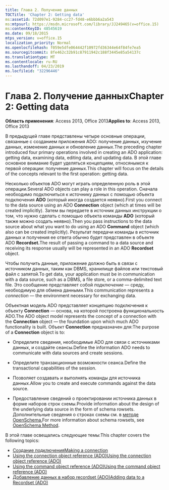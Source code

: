 ```yaml
---
title: Глава 2. Получение данных
TOCTitle: 'Chapter 2: Getting data'
ms:assetid: 72d097e1-9284-cc27-fd48-e6bbb6a2a543
ms:mtpsurl: https://msdn.microsoft.com/library/JJ249465(v=office.15)
ms:contentKeyID: 48545619
ms.date: 09/18/2015
mtps_version: v=office.15
localization_priority: Normal
ms.openlocfilehash: f059e5dfe064442f10972fd36344e64f84fe7ea5
ms.sourcegitcommit: 8fe462c32b91c87911942c188f3445e85a54137c
ms.translationtype: MT
ms.contentlocale: ru-RU
ms.lasthandoff: 04/23/2019
ms.locfileid: "32296446"
---
```

# <a name="chapter-2-getting-data"></a><span data-ttu-id="2c1f7-102">Глава 2. Получение данных</span><span class="sxs-lookup"><span data-stu-id="2c1f7-102">Chapter 2: Getting data</span></span>

<span data-ttu-id="2c1f7-103">**Область применения**: Access 2013, Office 2013</span><span class="sxs-lookup"><span data-stu-id="2c1f7-103">**Applies to**: Access 2013, Office 2013</span></span>

<span data-ttu-id="2c1f7-104">В предыдущей главе представлены четыре основные операции, связанные с созданием приложения ADO: получение данных, изучение данных, изменение данных и обновление данных.</span><span class="sxs-lookup"><span data-stu-id="2c1f7-104">The preceding chapter introduced four primary operations involved in creating an ADO application: getting data, examining data, editing data, and updating data.</span></span> <span data-ttu-id="2c1f7-105">В этой главе основное внимание будет уделяться концепциям, относянымся к первой операции: получение данных.</span><span class="sxs-lookup"><span data-stu-id="2c1f7-105">This chapter will focus on the details of the concepts relevant to the first operation: getting data.</span></span>

<span data-ttu-id="2c1f7-106">Несколько объектов ADO могут играть определенную роль в этой операции.</span><span class="sxs-lookup"><span data-stu-id="2c1f7-106">Several ADO objects can play a role in this operation.</span></span> <span data-ttu-id="2c1f7-107">Сначала необходимо подключиться к источнику данных с помощью объекта подключения **ADO** (который иногда создается неявно).</span><span class="sxs-lookup"><span data-stu-id="2c1f7-107">First you connect to the data source using an ADO **Connection** object (which at times will be created implicitly).</span></span> <span data-ttu-id="2c1f7-108">Затем вы передаете в источник данных инструкции о том, что нужно сделать с помощью объекта команды **ADO** (который также можно создать неявно).</span><span class="sxs-lookup"><span data-stu-id="2c1f7-108">Then you pass instructions to the data source about what you want to do using an ADO **Command** object (which also can be created implicitly).</span></span> <span data-ttu-id="2c1f7-109">Результат передачи команды в источник данных и получения ее ответа обычно будет представлен в объекте ADO **Recordset.**</span><span class="sxs-lookup"><span data-stu-id="2c1f7-109">The result of passing a command to a data source and receiving its response usually will be represented in an ADO **Recordset** object.</span></span>

<span data-ttu-id="2c1f7-110">Чтобы получить данные, приложение должно быть в связи с источником данных, таким как DBMS, хранилище файлов или текстовый файл с запятой.</span><span class="sxs-lookup"><span data-stu-id="2c1f7-110">To get data, your application must be in communication with a data source, such as a DBMS, a file store, or a comma-delimited text file.</span></span> <span data-ttu-id="2c1f7-111">Это сообщение представляет собой *подключение —* среду, необходимую для обмена данными.</span><span class="sxs-lookup"><span data-stu-id="2c1f7-111">This communication represents a *connection* — the environment necessary for exchanging data.</span></span>

<span data-ttu-id="2c1f7-112">Объектная модель ADO представляет концепцию подключения к объекту **Connection** — основа, на которой построена функциональность ADO.</span><span class="sxs-lookup"><span data-stu-id="2c1f7-112">The ADO object model represents the concept of a connection with the **Connection** object — the foundation upon which much ADO functionality is built.</span></span> <span data-ttu-id="2c1f7-113">Объект **Connection** предназначен для:</span><span class="sxs-lookup"><span data-stu-id="2c1f7-113">The purpose of a **Connection** object is to:</span></span>

- <span data-ttu-id="2c1f7-114">Определите сведения, необходимые ADO для связи с источниками данных, и создайте сеансы.</span><span class="sxs-lookup"><span data-stu-id="2c1f7-114">Define the information ADO needs to communicate with data sources and create sessions.</span></span>

- <span data-ttu-id="2c1f7-115">Определите транзакционные возможности сеанса.</span><span class="sxs-lookup"><span data-stu-id="2c1f7-115">Define the transactional capabilities of the session.</span></span>

- <span data-ttu-id="2c1f7-116">Позволяет создавать и выполнять команды для источника данных.</span><span class="sxs-lookup"><span data-stu-id="2c1f7-116">Allow you to create and execute commands against the data source.</span></span>

- <span data-ttu-id="2c1f7-117">Предоставление сведений о проектировании источника данных в форме наборов строк схемы.</span><span class="sxs-lookup"><span data-stu-id="2c1f7-117">Provide information about the design of the underlying data source in the form of schema rowsets.</span></span> <span data-ttu-id="2c1f7-118">Дополнительные сведения о строках схемы см. в [методе OpenSchema.](openschema-method-ado.md)</span><span class="sxs-lookup"><span data-stu-id="2c1f7-118">For more information about schema rowsets, see [OpenSchema Method](openschema-method-ado.md).</span></span>

<span data-ttu-id="2c1f7-119">В этой главе освещались следующие темы:</span><span class="sxs-lookup"><span data-stu-id="2c1f7-119">This chapter covers the following topics:</span></span>

- [<span data-ttu-id="2c1f7-120">Создание подключения</span><span class="sxs-lookup"><span data-stu-id="2c1f7-120">Making a connection</span></span>](making-a-connection.md)
- [<span data-ttu-id="2c1f7-121">Using the connection object reference (ADO)</span><span class="sxs-lookup"><span data-stu-id="2c1f7-121">Using the connection object reference (ADO)</span></span>](using-the-connection-object-access.md)
- [<span data-ttu-id="2c1f7-122">Using the command object reference (ADO)</span><span class="sxs-lookup"><span data-stu-id="2c1f7-122">Using the command object reference (ADO)</span></span>](using-the-command-object-access.md)
- [<span data-ttu-id="2c1f7-123">Добавление данных в набор recordset (ADO)</span><span class="sxs-lookup"><span data-stu-id="2c1f7-123">Adding data to a Recordset (ADO)</span></span>](adding-data-to-a-recordset.md)
